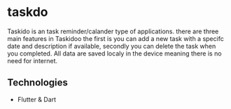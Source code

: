 # taskdo

Taskido is an task reminder/calander type of applications. there are three main features in Taskidoo the first is you can add a new task with a specifc date and description if available, secondly you can delete the task when you completed. All data are saved localy in the device meaning there is no need for internet.

## Technologies 
- Flutter & Dart 


